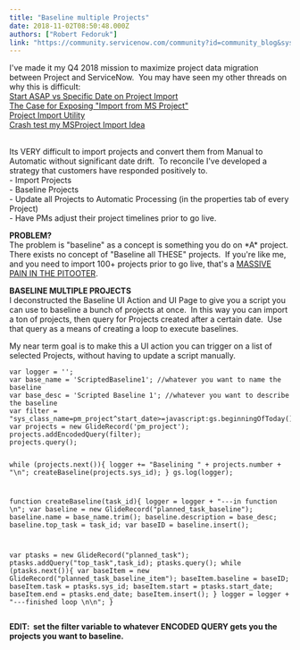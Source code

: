 ```yaml
---
title: "Baseline multiple Projects"
date: 2018-11-02T08:50:48.000Z
authors: ["Robert Fedoruk"]
link: "https://community.servicenow.com/community?id=community_blog&sys_id=d5faeb49db2da7005d782183ca96191a"
---
```

<p>I&#39;ve made it my Q4 2018 mission to maximize project data migration between Project and ServiceNow.  You may have seen my other threads on why this is difficult:<br /><a href="community?id&#61;community_question&amp;sys_id&#61;32a4f423db7a5bc00be6a345ca961919" rel="nofollow">Start ASAP vs Specific Date on Project Import<br /></a><a class="ng-binding" href="community?id&#61;community_blog&amp;sys_id&#61;a4fb177edb6b5f4423f4a345ca96197b" rel="nofollow">The Case for Exposing &#34;Import from MS Project&#34;<br /></a><a class="ng-binding" href="community?id&#61;community_question&amp;sys_id&#61;cb00e991dbdb57805ed4a851ca96194a" rel="nofollow">Project Import Utility</a><a class="ng-binding" href="community?id&#61;community_blog&amp;sys_id&#61;a4fb177edb6b5f4423f4a345ca96197b" rel="nofollow"><br /></a><a class="ng-binding" href="community?id&#61;community_question&amp;sys_id&#61;d7e40e7ddbc79b84f7fca851ca96199a" rel="nofollow">Crash test my MSProject Import Idea<br /></a><a class="ng-binding" href="community?id&#61;community_blog&amp;sys_id&#61;a4fb177edb6b5f4423f4a345ca96197b" rel="nofollow"><br /></a></p>
<p>Its VERY difficult to import projects and convert them from Manual to Automatic without significant date drift.  To reconcile I&#39;ve developed a strategy that customers have responded positively to.<br />- Import Projects<br />- Baseline Projects<br />- Update all Projects to Automatic Processing (in the properties tab of every Project)<br />- Have PMs adjust their project timelines prior to go live.</p>
<p><strong>PROBLEM?</strong><br />The problem is &#34;baseline&#34; as a concept is something you do on *A* project.  There exists no concept of &#34;Baseline all THESE&#34; projects.  If you&#39;re like me, and you need to import 100&#43; projects prior to go live, that&#39;s a <span style="text-decoration: underline;">MASSIVE PAIN IN THE PITOOTER</span>.</p>
<p><strong>BASELINE MULTIPLE PROJECTS</strong><br />I deconstructed the Baseline UI Action and UI Page to give you a script you can use to baseline a bunch of projects at once.  In this way you can import a ton of projects, then query for Projects created after a certain date.  Use that query as a means of creating a loop to execute baselines.</p>
<p>My near term goal is to make this a UI action you can trigger on a list of selected Projects, without having to update a script manually.</p>
<pre class="language-markup"><code>var logger &#61; &#39;&#39;;
var base_name &#61; &#39;ScriptedBaseline1&#39;; //whatever you want to name the baseline
var base_desc &#61; &#39;Scripted Baseline 1&#39;; //whatever you want to describe the baseline
var filter &#61; &#34;sys_class_name&#61;pm_project^start_date&gt;&#61;javascript:gs.beginningOfToday()&#34;;
var projects &#61; new GlideRecord(&#39;pm_project&#39;);
projects.addEncodedQuery(filter);
projects.query();

while (projects.next()){
  logger &#43;&#61; &#34;Baselining &#34; &#43; projects.number &#43; &#34;\n&#34;;
  createBaseline(projects.sys_id); 
}
gs.log(logger);


function createBaseline(task_id){
  logger &#61; logger &#43; &#34;---in function \n&#34;;
  var baseline &#61; new GlideRecord(&#34;planned_task_baseline&#34;);
  baseline.name &#61; base_name.trim();
  baseline.description &#61; base_desc;
  baseline.top_task &#61; task_id;
  var baseID &#61; baseline.insert();
  
  var ptasks &#61; new GlideRecord(&#34;planned_task&#34;);
  ptasks.addQuery(&#34;top_task&#34;,task_id);
  ptasks.query();
  while (ptasks.next()){
    var baseItem &#61; new GlideRecord(&#34;planned_task_baseline_item&#34;);
    baseItem.baseline &#61; baseID;
    baseItem.task &#61; ptasks.sys_id;
    baseItem.start &#61; ptasks.start_date;
    baseItem.end &#61; ptasks.end_date;
    baseItem.insert();
  }
  logger &#61; logger &#43; &#34;---finished loop \n\n&#34;;
}
</code></pre>
<p><strong>EDIT:  set the filter variable to whatever ENCODED QUERY gets you the projects you want to baseline.</strong></p>